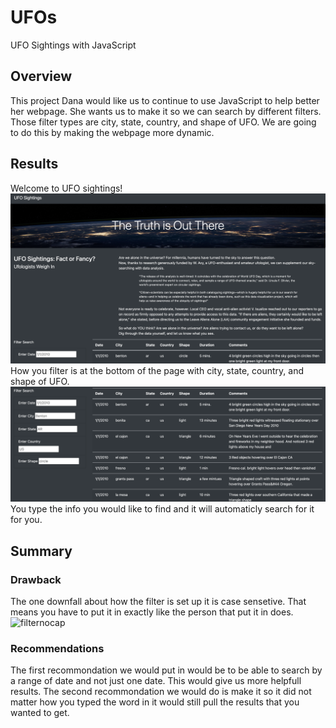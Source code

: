 # UFOs
UFO Sightings with JavaScript
## Overview
  This project Dana would like us to continue to use JavaScript to help better her webpage. She wants us to make it so we can search by different filters. Those filter types are city, state, country, and shape of UFO. We are going to do this by making the webpage more dynamic.
## Results
Welcome to UFO sightings!
![title](title.png)
How you filter is at the bottom of the page with city, state, country, and shape of UFO.
![filtercap](filtercap.png)
You type the info you would like to find and it will automaticly search for it for you. 
## Summary
### Drawback
The one downfall about how the filter is set up it is case sensetive. That means you have to put it in exactly like the person that put it in does.
![filternocap](filternocaps)
### Recommendations
The first recommondation we would put in would be to be able to search by a range of date and not just one date. This would give us more helpfull results.
The second recommondation we would do is make it so it did not matter how you typed the word in it would still pull the results that you wanted to get.
